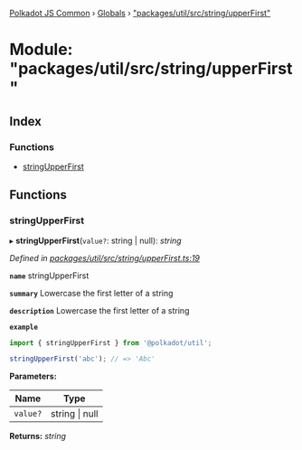 [Polkadot JS Common](../README.md) › [Globals](../globals.md) › ["packages/util/src/string/upperFirst"](_packages_util_src_string_upperfirst_.md)

# Module: "packages/util/src/string/upperFirst"

## Index

### Functions

* [stringUpperFirst](_packages_util_src_string_upperfirst_.md#stringupperfirst)

## Functions

###  stringUpperFirst

▸ **stringUpperFirst**(`value?`: string | null): *string*

*Defined in [packages/util/src/string/upperFirst.ts:19](https://github.com/polkadot-js/common/blob/db61ea30/packages/util/src/string/upperFirst.ts#L19)*

**`name`** stringUpperFirst

**`summary`** Lowercase the first letter of a string

**`description`** 
Lowercase the first letter of a string

**`example`** 
<BR>

```javascript
import { stringUpperFirst } from '@polkadot/util';

stringUpperFirst('abc'); // => 'Abc'
```

**Parameters:**

Name | Type |
------ | ------ |
`value?` | string &#124; null |

**Returns:** *string*
